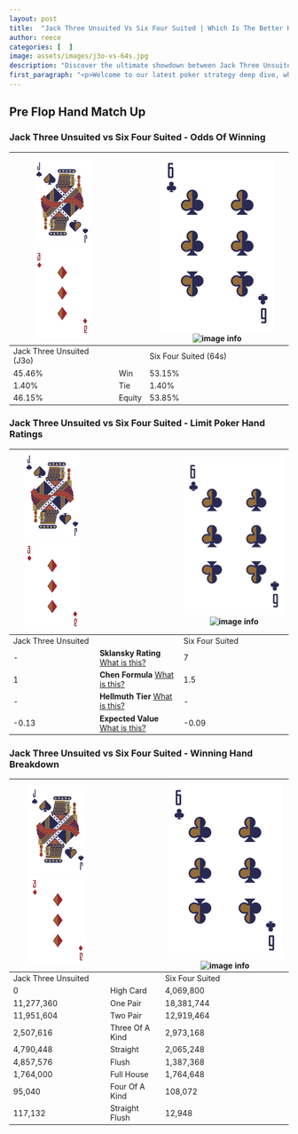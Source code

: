 ```yaml
---
layout: post
title:  "Jack Three Unsuited Vs Six Four Suited | Which Is The Better Hand In Poker? A Complete Guide"
author: reece
categories: [  ]
image: assets/images/j3o-vs-64s.jpg
description: "Discover the ultimate showdown between Jack Three Unsuited and Six Four Suited in poker! Uncover the odds, strategies, and scenarios where one hand triumphs over the other. Get ready to up your poker game with this thrilling analysis."
first_paragraph: "<p>Welcome to our latest poker strategy deep dive, where we're pitting two distinct hands against each other in a high-stakes showdown: Jack Three Unsuited vs Six Four Suited.</p><p>In the dynamic world of poker, every decision counts, and knowing which hand holds the upper hand is key to your success at the table.</p><p>In this article, we'll dissect these two hands, explore the scenarios where one dominates the other, and equip you with the knowledge to make strategic choices that can tip the odds in your favor.</p><p>Get ready to unravel the intriguing dynamics of these poker hands and elevate your game to new heights.</p>"
---
```




[comment]: # (sp0)

## Pre Flop Hand Match Up

<div class="table hand-ratings" markdown="1"> 



### Jack Three Unsuited vs Six Four Suited - Odds Of Winning


    
| ![image info](assets/images/hand1/J.png) ![image info](assets/images/hand1/3o.png) |  | ![image info](assets/images/hand2/6.png) ![image info](assets/images/hand2/4s.png) |
| -------- | -------- | -------- |
| Jack Three Unsuited (J3o) |  | Six Four Suited (64s) |
| 45.46% | Win | 53.15% |
| 1.40% | Tie | 1.40% |
| 46.15% | Equity | 53.85% |




[comment]: # (sp1)



### Jack Three Unsuited vs Six Four Suited - Limit Poker Hand Ratings


    
| ![image info](assets/images/hand1/J.png) ![image info](assets/images/hand1/3o.png) |  | ![image info](assets/images/hand2/6.png) ![image info](assets/images/hand2/4s.png) |
| -------- | -------- | -------- |
| Jack Three Unsuited |  | Six Four Suited |
| - | **Sklansky Rating** [What is this?](/sklansky-rating-explained) | 7 |
| 1 | **Chen Formula** [What is this?](/chen-formula-explained) | 1.5 |
| - | **Hellmuth Tier** [What is this?](/Hellmuth-tier-explained) | - |
| -0.13 | **Expected Value** [What is this?](/expected-value-explained) | -0.09 |




[comment]: # (sp2)



### Jack Three Unsuited vs Six Four Suited - Winning Hand Breakdown


    
| ![image info](assets/images/hand1/J.png) ![image info](assets/images/hand1/3o.png) |  | ![image info](assets/images/hand2/6.png) ![image info](assets/images/hand2/4s.png) |
| -------- | -------- | -------- |
| Jack Three Unsuited |  | Six Four Suited |
| 0 | High Card | 4,069,800 |
| 11,277,360 | One Pair | 18,381,744 |
| 11,951,604 | Two Pair | 12,919,464 |
| 2,507,616 | Three Of A Kind | 2,973,168 |
| 4,790,448 | Straight | 2,065,248 |
| 4,857,576 | Flush | 1,387,368 |
| 1,764,000 | Full House | 1,764,648 |
| 95,040 | Four Of A Kind | 108,072 |
| 117,132 | Straight Flush | 12,948 |




[comment]: # (sp3)



</div>

[comment]: # (sp4)



[comment]: # (sp5)

